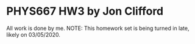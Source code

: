 # PHYS667 HW3 by Jon Clifford
All work is done by me.  NOTE: This homework set is being turned in late, likely on 03/05/2020.
